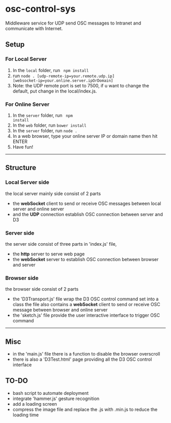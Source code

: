 # osc-control-sys
Middleware service for UDP send OSC messages to Intranet and communicate with Internet.

## Setup
### For Local Server
1. In the <code>local</code> folder, run <code> npm install</code>
2. run <code>node . [udp-remote-ip=your.remote.udp.ip] [websocket-ip=your.online.server.ipOrDomain]</code>
3. Note: the UDP remote port is set to 7500, if u want to change the default, put change in the local/index.js.

### For Online Server
1. In the <code>server</code> folder, run <code> npm install</code>
2. In the <code>web</code> folder, run <code>bower install</code>
3. In the <code>server</code> folder, run <code>node .</code>
4. In a web browser, type your online server IP or domain name then hit ENTER
5. Have fun!

---
## Structure

### Local Server side
the local server mainly side consist of 2 parts
* the **webSocket** client to send or receive OSC messages between local server and online server
* and the **UDP** connection establish OSC connection between server and D3

### Server side
the server side consist of three parts in 'index.js' file,
* the **http** server to serve web page
* the **webSocket** server to establish OSC connection between browser and server


### Browser side
the browser side consist of 2 parts
* the 'D3Transport.js' file wrap the D3 OSC control command set into a class
the file also contains a **webSocket** client to send or receive OSC message between browser and online server
* the 'sketch.js' file provide the user interactive interface to trigger OSC command

---
## Misc
* in the 'main.js' file there is a function to disable the browser overscroll
* there is also a 'D3Test.html' page providing all the D3 OSC control interface

## TO-DO
* bash script to automate deployment
* integrate 'hammer.js' gesture recognition
* add a loading screen
* compress the image file and replace the .js with .min.js to reduce the loading time
